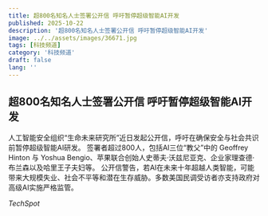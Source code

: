 ```yaml
---
title: 超800名知名人士签署公开信 呼吁暂停超级智能AI开发
published: 2025-10-22
description: '超800名知名人士签署公开信 呼吁暂停超级智能AI开发'
image: ../../assets/images/36671.jpg
tags: [科技频道]
category: '科技频道'
draft: false
lang: ''
---
```


## 超800名知名人士签署公开信 呼吁暂停超级智能AI开发

人工智能安全组织“生命未来研究所”近日发起公开信，呼吁在确保安全与社会共识前暂停超级智能AI研发。
签署者超过800人，包括AI三位“教父”中的 Geoffrey Hinton 与 Yoshua Bengio、苹果联合创始人史蒂夫·沃兹尼亚克、企业家理查德·布兰森以及哈里王子夫妇等。
公开信警告，若AI在未来十年超越人类智能，可能带来大规模失业、社会不平等和潜在生存威胁。多数美国民调受访者亦支持政府对高级AI实施严格监管。

*TechSpot*
